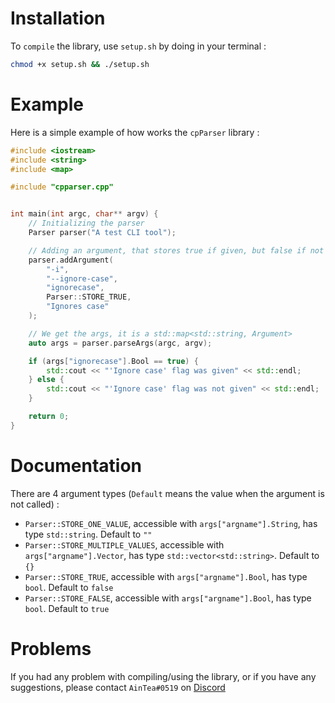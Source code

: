 # Installation
To `compile` the library, use `setup.sh` by doing in your terminal :
```sh
chmod +x setup.sh && ./setup.sh
```
# Example
Here is a simple example of how works the `cpParser` library :
```cpp
#include <iostream>
#include <string>
#include <map>

#include "cpparser.cpp"


int main(int argc, char** argv) {
    // Initializing the parser
    Parser parser("A test CLI tool");

    // Adding an argument, that stores true if given, but false if not given
    parser.addArgument(
        "-i",
        "--ignore-case",
        "ignorecase",
        Parser::STORE_TRUE,
        "Ignores case"
    );

    // We get the args, it is a std::map<std::string, Argument>
    auto args = parser.parseArgs(argc, argv);

    if (args["ignorecase"].Bool == true) {
        std::cout << "'Ignore case' flag was given" << std::endl;
    } else {
        std::cout << "'Ignore case' flag was not given" << std::endl;
    }

    return 0;
}
```
# Documentation
There are 4 argument types (`Default`  means the value when the argument is not called) :
* `Parser::STORE_ONE_VALUE`, accessible with `args["argname"].String`, has type `std::string`. Default to `""`
* `Parser::STORE_MULTIPLE_VALUES`, accessible with `args["argname"].Vector`, has type `std::vector<std::string>`. Default to `{}`
* `Parser::STORE_TRUE`, accessible with `args["argname"].Bool`, has type `bool`. Default to `false`
* `Parser::STORE_FALSE`, accessible with `args["argname"].Bool`, has type `bool`. Default to `true`
# Problems
If you had any problem with compiling/using the library, or if you have any suggestions, please contact `AinTea#0519` on <a href="https://discord.com">Discord</a>
